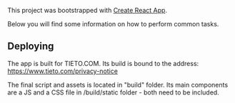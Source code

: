 This project was bootstrapped with [Create React App](https://github.com/facebookincubator/create-react-app).

Below you will find some information on how to perform common tasks.<br>

## Deploying

The app is built for TIETO.COM. Its build is bound to the address: https://www.tieto.com/privacy-notice

The final script and assets is located in "build" folder. Its main components are a JS and a CSS file in /build/static folder - both need to be included.